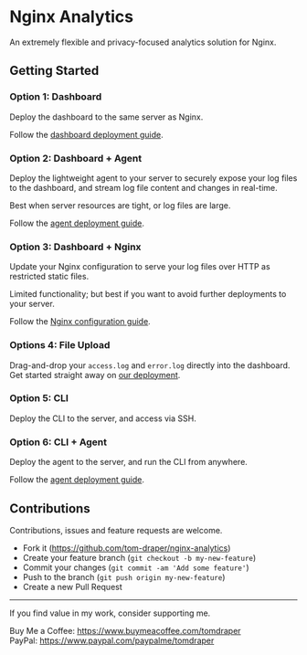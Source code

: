# Nginx Analytics

An extremely flexible and privacy-focused analytics solution for Nginx.

## Getting Started

### Option 1: Dashboard

Deploy the dashboard to the same server as Nginx.

Follow the <a href="./dashboard/README.md">dashboard deployment guide</a>.

### Option 2: Dashboard + Agent

Deploy the lightweight agent to your server to securely expose your log files to the dashboard, and stream log file content and changes in real-time. 

Best when server resources are tight, or log files are large.

Follow the <a href="./agent/README.md">agent deployment guide</a>.

### Option 3: Dashboard + Nginx

Update your Nginx configuration to serve your log files over HTTP as restricted static files.

Limited functionality; but best if you want to avoid further deployments to your server.

Follow the <a href="./nginx/README.md">Nginx configuration guide</a>.

### Options 4: File Upload

Drag-and-drop your `access.log` and `error.log` directly into the dashboard. Get started straight away on <a href="">our deployment</a>.

### Option 5: CLI

Deploy the CLI to the server, and access via SSH.

### Option 6: CLI + Agent 

Deploy the agent to the server, and run the CLI from anywhere.

Follow the <a href="./agent/README.md">agent deployment guide</a>.

## Contributions

Contributions, issues and feature requests are welcome.

- Fork it (https://github.com/tom-draper/nginx-analytics)
- Create your feature branch (`git checkout -b my-new-feature`)
- Commit your changes (`git commit -am 'Add some feature'`)
- Push to the branch (`git push origin my-new-feature`)
- Create a new Pull Request

---

If you find value in my work, consider supporting me.

Buy Me a Coffee: https://www.buymeacoffee.com/tomdraper<br>
PayPal: https://www.paypal.com/paypalme/tomdraper

